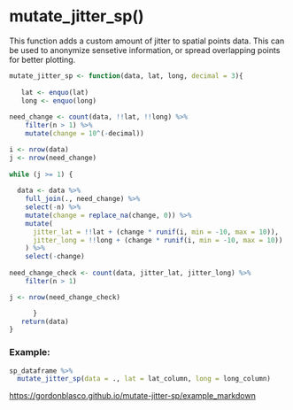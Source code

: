 # mutate_jitter_sp()
This function adds a custom amount of jitter to spatial points data. This can be used to anonymize sensetive information, or spread overlapping points for better plotting. 

```R
mutate_jitter_sp <- function(data, lat, long, decimal = 3){
  
   lat <- enquo(lat)
   long <- enquo(long)
  
need_change <- count(data, !!lat, !!long) %>%
    filter(n > 1) %>%
    mutate(change = 10^(-decimal))

i <- nrow(data)
j <- nrow(need_change)           
      
while (j >= 1) {
  
  data <- data %>%
    full_join(., need_change) %>%
    select(-n) %>%
    mutate(change = replace_na(change, 0)) %>%
    mutate(
      jitter_lat = !!lat + (change * runif(i, min = -10, max = 10)),
      jitter_long = !!long + (change * runif(i, min = -10, max = 10))
    ) %>% 
    select(-change)
  
need_change_check <- count(data, jitter_lat, jitter_long) %>%
    filter(n > 1) 

j <- nrow(need_change_check) 

      }
   return(data)  
}
```

### Example: 
```R
sp_dataframe %>%
  mutate_jitter_sp(data = ., lat = lat_column, long = long_column)
```

https://gordonblasco.github.io/mutate-jitter-sp/example_markdown

